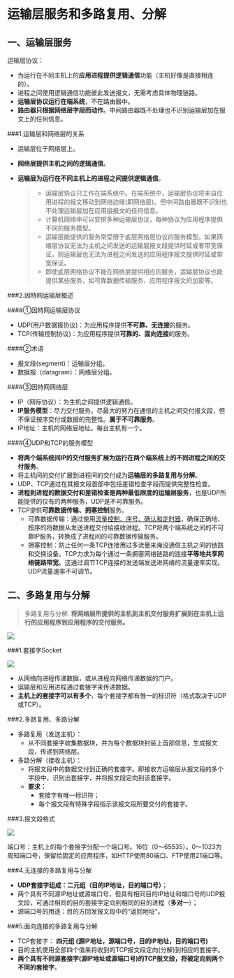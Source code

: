 # 运输层服务和多路复用、分解 #

## 一、运输层服务

运输层协议：

- 为运行在不同主机上的**应用进程提供逻辑通信**功能（主机好像是直接相连的）。
- 进程之间使用逻辑通信功能彼此发送报文，无需考虑具体物理链路。
- **运输层协议运行在端系统**，不在路由器中。
- **路由器只根据网络层字段而动作**。中间路由器既不处理也不识别运输层加在报文上的任何信息。


###1.运输层和网络层的关系

- 运输层位于网络层上。

- **网络层提供主机之间的逻辑通信**。

- **运输层为运行在不同主机上的进程之间提供逻辑通信**。

  > - 运输层协议只工作在端系统中。在端系统中，运输层协议将来自应用进程的报文移动到网络边缘(即网络层)。但中间路由器既不识别也不处理运输层加在应用层报文的任何信息。
  > - 计算机网络中可以安排多种运输层协议，每种协议为应用程序提供不同的服务模型。
  > - 运输层能提供的服务常受限于底层网络层协议的服务模型。如果网络层协议无法为主机之间发送的运输层报文段提供时延或者带宽保证，则运输层也无法为进程之间发送的应用程序报文提供时延或带宽保证。
  > - 即使底层网络协议不能在网络层提供相应的服务，运输层协议也能提供某些服务，如可靠数据传输服务、应用程序报文的加密等。

###2.因特网运输层概述

####①因特网运输层协议

- UDP(用户数据报协议)：为应用程序提供**不可靠、无连接**的服务。
- TCP(传输控制协议)：为应用程序提供**可靠的、面向连接**的服务。

####②术语

- 报文段(segment)：运输层分组。
- 数据报（datagram）：网络层分组。

####③因特网网络层

- IP（网际协议）：为主机之间提供逻辑通信。
- **IP服务模型**：尽力交付服务。尽最大的努力在通信的主机之间交付报文段，但不保证按序交付或数据的完整性。**属于不可靠服务**。
- IP地址：主机的网络层地址。每台主机有一个。

####④UDP和TCP的服务模型

- **将两个端系统间IP的交付服务扩展为运行在两个端系统上的不同进程之间的交付服务**。
- 将主机间的交付扩展到进程间的交付成为**运输层的多路复用与分解**。
- UDP、TCP通过在其报文段首部中包括差错检查字段而提供完整性检查。
- **进程到进程的数据交付和差错检查是两种最低限度的运输层服务**，也是UDP所能提供的仅有的两种服务，UDP是不可靠服务。
- TCP提供**可靠数据传输、拥塞控制**服务。
  -  可靠数据传输：通过使用<u>流量控制、序号、确认和定时器</u>，确保正确地、按序的将数据从发送进程交付给接收进程。TCP将两个端系统之间的不可靠IP服务，转换成了进程间的可靠数据传输服务。
  - 拥塞控制：防止任何一条TCP连接用过多流量来淹没通信主机之间的链路和交换设备。TCP力求为每个通过一条拥塞网络链路的连接**平等地共享网络链路带宽**。这通过调节TCP连接的发送端发送进网络的流量速率实现。UDP流量速率不可调节。

## 二、多路复用与分解

> 多路复用与分解: **将网络层所提供的主机到主机交付服务扩展到在主机上运行的应用程序到应用程序的交付服务。**

![](http://onh97xzo0.bkt.clouddn.com/3-1.PNG)

###1.套接字Socket

![](http://onh97xzo0.bkt.clouddn.com/3-2.PNG)

- 从网络向进程传递数据，或从进程向网络传递数据的门户。
- 运输层和应用进程通过套接字来传递数据。
- **主机上的套接字可以有多个**，每个套接字都有惟一的标识符（格式取决于UDP或TCP）。 

###2.多路复用、多路分解

- 多路复用（发送主机）：
  - 从不同套接字收集数据块，并为每个数据块封装上首部信息，生成报文段，传递到网络层。
- 多路分解（接收主机）：
  - 将报文段中的数据交付到正确的套接字。即接收方运输层从报文段的多个字段中，识别出套接字，并将报文段定向到该套接字。
  - **要求：**
    - 套接字有唯一标识符；
    - 每个报文段有特殊字段指示该报文段所要交付的套接字。

###3.报文段格式

![](http://onh97xzo0.bkt.clouddn.com/3-3.PNG)

端口号：主机上的每个套接字分配一个端口号。16位（0～65535）。0～1023为周知端口号，保留给固定的应用程序，如HTTP使用80端口、FTP使用21端口等。

###4.无连接的多路复用与分解

- **UDP套接字组成：二元组（目的IP地址，目的端口号）**；
- 两个具有不同源IP地址或源端口号，但具有相同目的IP地址和端口号的UDP报文段，可通过相同的目的套接字定向到相同的目的进程（**多对一**）；
- 源端口号的用途：目的方回发报文段中的“返回地址”。

###5.面向连接的多路复用与分解

- TCP套接字： **四元组 (源IP地址，源端口号，目的IP地址，目的端口号)**
- 目的主机使用全部四个值来将收到的TCP报文段定向(分解)到相应的套接字。
- **两个具有不同源套接字(源IP地址或源端口号)的TCP报文段，将被定向到两个不同的套接字**。


